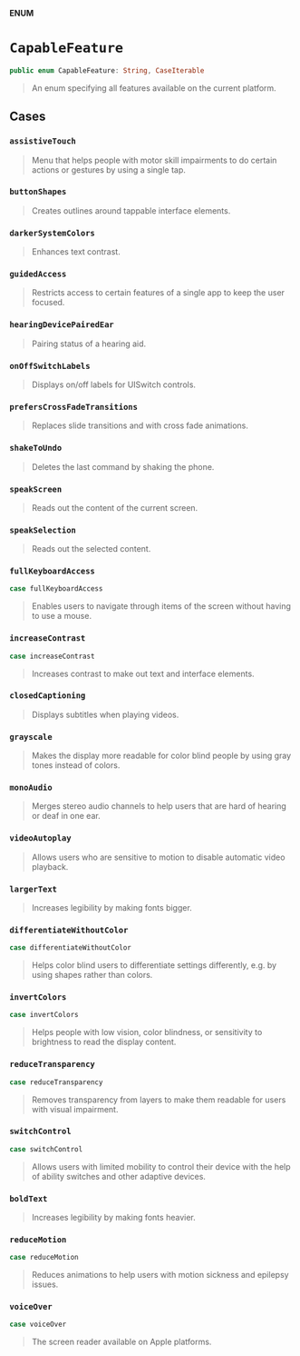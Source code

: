 **ENUM**

# `CapableFeature`

```swift
public enum CapableFeature: String, CaseIterable
```

> An enum specifying all features available on the current platform.

## Cases
### `assistiveTouch`

> Menu that helps people with motor skill impairments to do certain actions or gestures by using a single tap.

### `buttonShapes`

> Creates outlines around tappable interface elements.

### `darkerSystemColors`

> Enhances text contrast.

### `guidedAccess`

> Restricts access to certain features of a single app to keep the user focused.

### `hearingDevicePairedEar`

> Pairing status of a hearing aid.

### `onOffSwitchLabels`

> Displays on/off labels for UISwitch controls.

### `prefersCrossFadeTransitions`

> Replaces slide transitions and with cross fade animations.

### `shakeToUndo`

> Deletes the last command by shaking the phone.

### `speakScreen`

> Reads out the content of the current screen.

### `speakSelection`

> Reads out the selected content.

### `fullKeyboardAccess`

```swift
case fullKeyboardAccess
```

> Enables users to navigate through items of the screen without having to use a mouse.

### `increaseContrast`

```swift
case increaseContrast
```

> Increases contrast to make out text and interface elements.

### `closedCaptioning`

> Displays subtitles when playing videos.

### `grayscale`

> Makes the display more readable for color blind people by using gray tones instead of colors.

### `monoAudio`

> Merges stereo audio channels to help users that are hard of hearing or deaf in one ear.

### `videoAutoplay`

> Allows users who are sensitive to motion to disable automatic video playback.

### `largerText`

> Increases legibility by making fonts bigger.

### `differentiateWithoutColor`

```swift
case differentiateWithoutColor
```

> Helps color blind users to differentiate settings differently, e.g. by using shapes rather than colors.

### `invertColors`

```swift
case invertColors
```

> Helps people with low vision, color blindness, or sensitivity to brightness to read the display content.

### `reduceTransparency`

```swift
case reduceTransparency
```

> Removes transparency from layers to make them readable for users with visual impairment.

### `switchControl`

```swift
case switchControl
```

> Allows users with limited mobility to control their device with the help of ability switches and other adaptive devices.

### `boldText`

> Increases legibility by making fonts heavier.

### `reduceMotion`

```swift
case reduceMotion
```

> Reduces animations to help users with motion sickness and epilepsy issues.

### `voiceOver`

```swift
case voiceOver
```

> The screen reader available on Apple platforms.
